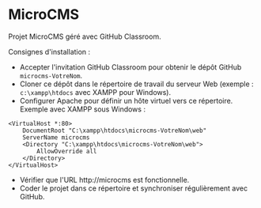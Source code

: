 # MicroCMS

Projet MicroCMS géré avec GitHub Classroom.

Consignes d'installation :

* Accepter l'invitation GitHub Classroom pour obtenir le dépôt GitHub `microcms-VotreNom`.
* Cloner ce dépôt dans le répertoire de travail du serveur Web (exemple : `c:\xampp\htdocs` avec XAMPP pour Windows).
* Configurer Apache pour définir un hôte virtuel vers ce répertoire. Exemple avec XAMPP sous Windows :

```
<VirtualHost *:80>
    DocumentRoot "C:\xampp\htdocs\microcms-VotreNom\web"
    ServerName microcms
    <Directory "C:\xampp\htdocs\microcms-VotreNom\web">
        AllowOverride all
    </Directory>
</VirtualHost>
```

* Vérifier que l'URL http://microcms est fonctionnelle.
* Coder le projet dans ce répertoire et synchroniser régulièrement avec GitHub.

